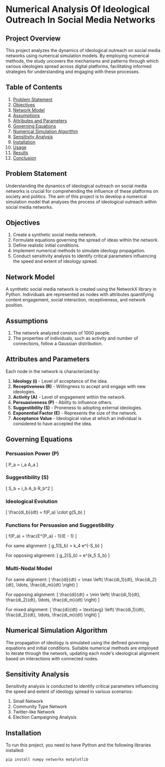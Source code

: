 # Numerical Analysis Of Ideological Outreach In Social Media Networks

## Project Overview
This project analyzes the dynamics of ideological outreach on social media networks using numerical simulation models. By employing numerical methods, the study uncovers the mechanisms and patterns through which various ideologies spread across digital platforms, facilitating informed strategies for understanding and engaging with these processes.

## Table of Contents
1. [Problem Statement](#problem-statement)
2. [Objectives](#objectives)
3. [Network Model](#network-model)
4. [Assumptions](#assumptions)
5. [Attributes and Parameters](#attributes-and-parameters)
6. [Governing Equations](#governing-equations)
7. [Numerical Simulation Algorithm](#numerical-simulation-algorithm)
8. [Sensitivity Analysis](#sensitivity-analysis)
9. [Installation](#installation)
10. [Usage](#usage)
11. [Results](#results)
12. [Conclusion](#conclusion)

## Problem Statement
Understanding the dynamics of ideological outreach on social media networks is crucial for comprehending the influence of these platforms on society and politics. The aim of this project is to develop a numerical simulation model that analyses the process of ideological outreach within social media networks.

## Objectives
1. Create a synthetic social media network.
2. Formulate equations governing the spread of ideas within the network.
3. Define realistic initial conditions.
4. Implement numerical methods to simulate ideology propagation.
5. Conduct sensitivity analysis to identify critical parameters influencing the speed and extent of ideology spread.

## Network Model
A synthetic social media network is created using the NetworkX library in Python. Individuals are represented as nodes with attributes quantifying content engagement, social interaction, receptiveness, and network position.

## Assumptions
1. The network analyzed consists of 1000 people.
2. The properties of individuals, such as activity and number of connections, follow a Gaussian distribution.

## Attributes and Parameters
Each node in the network is characterized by:
1. **Ideology (i)** - Level of acceptance of the idea.
2. **Receptiveness (R)** - Willingness to accept and engage with new ideologies.
3. **Activity (A)** - Level of engagement within the network.
4. **Persuasiveness (P)** - Ability to influence others.
5. **Suggestibility (S)** - Proneness to adopting external ideologies.
6. **Exponential Factor (E)** - Represents the size of the network.
7. **Acceptance Value** - Ideological value at which an individual is considered to have accepted the idea.

## Governing Equations
### Persuasion Power (P)
\[ P_a = i_a A_a \]

### Suggestibility (S)
\[ S_b = i_b A_b R_b^2 \]

### Ideological Evolution
\[ \frac{di_b}{dt} = f(P_a) \cdot g(S_b) \]

### Functions for Persuasion and Suggestibility
\[ f(P_a) = \frac{E^{P_a} - 1}{E - 1} \]

For same alignment:
\[ g_1(S_b) = k_4 e^{-S_b} \]

For opposing alignment:
\[ g_2(S_b) = e^{k_5 S_b} \]

### Multi-Nodal Model
For same alignment:
\[ \frac{di}{dt} = \max \left( \frac{di_1}{dt}, \frac{di_2}{dt}, \ldots, \frac{di_m}{dt} \right) \]

For opposing alignment:
\[ \frac{di}{dt} = \min \left( \frac{di_1}{dt}, \frac{di_2}{dt}, \ldots, \frac{di_m}{dt} \right) \]

For mixed alignment:
\[ \frac{di}{dt} = \text{avg} \left( \frac{di_1}{dt}, \frac{di_2}{dt}, \ldots, \frac{di_m}{dt} \right) \]

## Numerical Simulation Algorithm
The propagation of ideology is simulated using the defined governing equations and initial conditions. Suitable numerical methods are employed to iterate through the network, updating each node's ideological alignment based on interactions with connected nodes.

## Sensitivity Analysis
Sensitivity analysis is conducted to identify critical parameters influencing the speed and extent of ideology spread in various scenarios:
1. Small Network
2. Community Type Network
3. Twitter-like Network
4. Election Campaigning Analysis

## Installation
To run this project, you need to have Python and the following libraries installed:
```bash
pip install numpy networkx matplotlib
